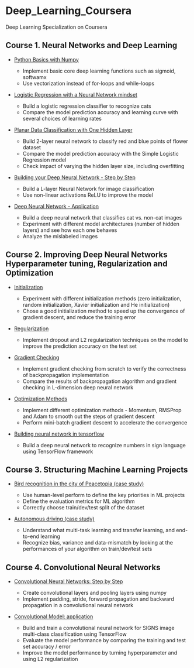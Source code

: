 # Deep_Learning_Coursera
Deep Learning Specialization on Coursera

## Course 1. Neural Networks and Deep Learning
- <A href='http://htmlpreview.github.io/?https://github.com/yumengdong/Deep_Learning_Coursera/blob/master/Neural%20Networks%20and%20Deep%20Learning/Week2/Python%20Basics%20With%20Numpy%20v3.html'>Python Basics with Numpy</A><BR>
  - Implement basic core deep learning functions such as sigmoid, softwamx
  - Use vectorization instead of for-loops and while-loops

- <A href='http://htmlpreview.github.io/?https://github.com/yumengdong/Deep_Learning_Coursera/blob/master/Neural%20Networks%20and%20Deep%20Learning/Week2/Logistic%20Regression%20with%20a%20Neural%20Network%20mindset%20v5.html'>Logistic Regression with a Neural Network mindset</A><BR>
  - Build a logistic regression classifier to recognize cats
  - Compare the model prediction accuracy and learning curve with several choices of learning rates
  
- <A href='http://htmlpreview.github.io/?https://github.com/yumengdong/Deep_Learning_Coursera/blob/master/Neural%20Networks%20and%20Deep%20Learning/Week3/Planar%20data%20classification%20with%20one%20hidden%20layer%20v5.html'>Planar Data Classification with One Hidden Layer </A><BR>  
  - Build 2-layer neural network to classify red and blue points of flower dataset
  - Compare the model prediction accuracy with the Simple Logistic Regression model
  - Check impact of varying the hidden layer size, including overfitting
  
- <A href='http://htmlpreview.github.io/?https://github.com/yumengdong/Deep_Learning_Coursera/blob/master/Neural%20Networks%20and%20Deep%20Learning/Week4/Building%20your%20Deep%20Neural%20Network%20-%20Step%20by%20Step%20v8.html'>Building your Deep Neural Network - Step by Step</A><BR>
  - Build a L-layer Neural Network for image classification
  - Use non-linear activations ReLU to improve the model
  
- <A href='http://htmlpreview.github.io/?https://github.com/yumengdong/Deep_Learning_Coursera/blob/master/Neural%20Networks%20and%20Deep%20Learning/Week4/Deep%20Neural%20Network%20-%20Application%20v8.html'>Deep Neural Network - Application</A><BR>    
  - Build a deep neural network that classifies cat vs. non-cat images
  - Experiment with different model architectures (number of hidden layers) and see how each one behaves
  - Analyze the mislabeled images
    
## Course 2. Improving Deep Neural Networks Hyperparameter tuning, Regularization and Optimization
- <A href = 'http://htmlpreview.github.io/?https://github.com/yumengdong/Deep_Learning_Coursera/blob/master/Improving%20Deep%20Neural%20Networks%20Hyperparameter%20tuning%2C%20Regularization%20and%20Optimization/Week1/Initialization/Initialization.html'> Initialization </A><BR>
  - Experiment with different initialization methods (zero initialization, random initialization, Xavier initialization and He initialization)
  - Chose a good initialization method to speed up the convergence of gradient descent, and reduce the training error

- <A href = 'http://htmlpreview.github.io/?https://github.com/yumengdong/Deep_Learning_Coursera/blob/master/Improving%20Deep%20Neural%20Networks%20Hyperparameter%20tuning%2C%20Regularization%20and%20Optimization/Week1/Regularization/Regularization%20-%20v3.html'> Regularization </A><BR>
  - Implement dropout and L2 regularization techniques on the model to improve the prediction accuracy on the test set
  
- <A href = 'http://htmlpreview.github.io/?https://github.com/yumengdong/Deep_Learning_Coursera/blob/master/Improving%20Deep%20Neural%20Networks%20Hyperparameter%20tuning%2C%20Regularization%20and%20Optimization/Week1/Gradient%20Checking/Gradient%20Checking%20v1.html'> Gradient Checking </A><BR>
  - Implement gradient checking from scratch to  verify the correctness of backpropagation implementation
  - Compare the results of backpropagation algorithm and gradient checking in L-dimension deep neural network
  
- <A href = 'http://htmlpreview.github.io/?https://github.com/yumengdong/Deep_Learning_Coursera/blob/master/Improving%20Deep%20Neural%20Networks%20Hyperparameter%20tuning%2C%20Regularization%20and%20Optimization/Week2/Optimization%20methods_v1.html'> Optimization Methods </A><BR>
  - Implement different optimization methods - Momentum, RMSProp and Adam to smooth out the steps of gradient descent
  - Perform mini-batch gradient descent to accelerate the convergence

- <A href = 'http://htmlpreview.github.io/?https://github.com/yumengdong/Deep_Learning_Coursera/blob/master/Improving%20Deep%20Neural%20Networks%20Hyperparameter%20tuning%2C%20Regularization%20and%20Optimization/Week3/Tensorflow%20Tutorial.html'> Building neural network in tensorflow </A><BR>
  - Build a deep neural network to recognize numbers in sign language using TensorFlow framework
   
## Course 3. Structuring Machine Learning Projects

- <A href = 'http://htmlpreview.github.io/?https://github.com/yumengdong/Deep_Learning_Coursera/blob/master/Structuring%20Machine%20Learning%20Projects/Bird%20recognition%20in%20the%20city%20of%20Peacetopia%20(case%20study).html'> Bird recognition in the city of Peacetopia (case study) </A><BR>
  - Use human-level perform to define the key priorities in ML projects
  - Define the evaluation metrics for ML algorithm
  - Correctly choose train/dev/test split of the dataset

- <A href = 'http://htmlpreview.github.io/?https://github.com/yumengdong/Deep_Learning_Coursera/blob/master/Structuring%20Machine%20Learning%20Projects/Autonomous%20driving%20(case%20study).html'> Autonomous driving (case study) </A><BR>
  - Understand what multi-task learning and transfer learning, and end-to-end learning
  - Recognize bias, variance and data-mismatch by looking at the performances of your algorithm on train/dev/test sets
  
## Course 4. Convolutional Neural Networks

- <A href = 'http://htmlpreview.github.io/?https://github.com/yumengdong/Deep_Learning_Coursera/blob/master/Convolutional%20Neural%20Networks/Convolution%20model%20-%20Step%20by%20Step%20-%20v2.html'> Convolutional Neural Networks: Step by Step </A><BR>
  - Create convolutional layers and pooling layers using numpy
  - Implement padding, stride, forward propagation and backward propagation in a convolutional neural network

- <A href = 'http://htmlpreview.github.io/?https://github.com/yumengdong/Deep_Learning_Coursera/blob/master/Convolutional%20Neural%20Networks/Convolution%20model%20-%20Application%20-%20v1.html'> Convolutional Model: application </A><BR>
  - Build and train a convolutional neural network for SIGNS image multi-class classification using TensorFlow
  - Evaluate the model performance by comparing the training and test set accuracy / error
  - Improve the model performance by turning hyperparameter and using L2 regularization

